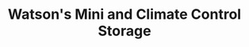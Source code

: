 ---
title: "Watson's Mini and Climate Control Storage"
url: /alliance/watsons-mini-and-climate-control-storage/
shop: storage rental
---